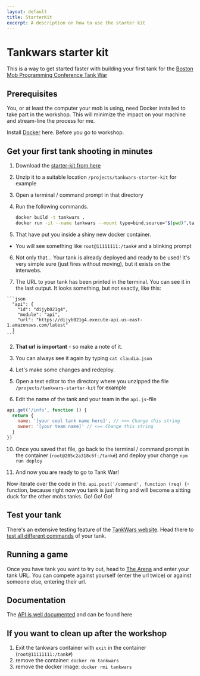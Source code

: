 ```yaml
---
layout: default
title: StarterKit
excerpt: A description on how to use the starter kit
---
```


# Tankwars starter kit

This is a way to get started faster with building your first tank for the [Boston Mob Programming Conference Tank War](http://www.marcusoft.net/tankwars)

## Prerequisites
You, or at least the computer your mob is using, need Docker installed to take part in the workshop. This will minimize the impact on your machine and stream-line the process for me.

Install [Docker](https://www.docker.com/community-edition) here. Before you go to workshop.

## Get your first tank shooting in minutes

1. Download the [starter-kit from here](https://www.dropbox.com/s/zubuww9r5wn9hei/tankwars-starter-kit.zip?dl=0)

2. Unzip it to a suitable location `/projects/tankwars-starter-kit` for example

3. Open a terminal / command prompt in that directory

4. Run the following commands.

    ```bash
    docker build -t tankwars .
    docker run -it --name tankwars --mount type=bind,source="$(pwd)",target=/tank tankwars /bin/bash
    ```

5. That have put you inside a shiny new docker container.
  * You will see something like `root@11111111:/tank#` and a blinking prompt

6. Not only that... Your tank is already deployed and ready to be used! It's very simple sure (just fires without moving), but it exists on the interwebs.

  1. The URL to your tank has been printed in the terminal. You can see it in the last output. It looks something, but not exactly, like this:

    ```json
      "api": {
        "id": "dijyb021g4",
        "module": "api",
        "url": "https://dijyb021g4.execute-api.us-east-1.amazonaws.com/latest"
      }
    ```

  2. **That url is important** - so make a note of it.

  3. You can always see it again by typing `cat claudia.json`

7. Let's make some changes and redeploy.

8. Open a text editor to the directory where you unzipped the file `/projects/tankwars-starter-kit` for example

9. Edit the name of the tank and your team in the `api.js`-file

  ```javascript
  api.get('/info', function () {
    return {
      name: '[your cool tank name here]', // <== Change this string
      owner: '[your team name]' // <== Change this string
    }
  })
  ```

10. Once you saved that file, go back to the terminal / command prompt in the container (`root@205c2a318c6f:/tank#`) and deploy your change `npm run deploy`

11. And now you are ready to go to Tank War!

Now iterate over the code in the. `api.post('/command', function (req) {`-function, because right now you tank is just firing and will become a sitting duck for the other mobs tanks. Go! Go! Go!


## Test your tank

There's an extensive testing feature of the [TankWars website](http://www.marcusoft.net/tankwars/). Head there to [test all different commands](http://www.marcusoft.net/tankwars/pages/test.html) of your tank.

## Running a game

Once you have tank you want to try out, head to [The Arena](http://www.marcusoft.net/tankwars/pages/match.html) and enter your tank URL. You can compete against yourself (enter the url twice) or against someone else, entering their url.

## Documentation

The [API is well documented](http://www.marcusoft.net/tankwars/pages/api.html) and can be found here

## If you want to clean up after the workshop

1. Exit the tankwars container with `exit` in the container (`root@11111111:/tank#`)
1. remove the container: `docker rm tankwars`
1. remove the docker image: `docker rmi tankwars`
